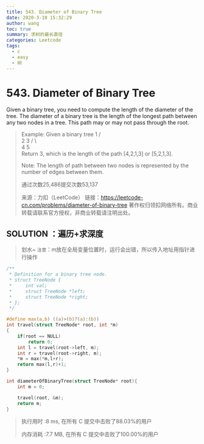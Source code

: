 ```yaml
---
title: 543. Diameter of Binary Tree
date: 2020-3-10 15:32:29
author: wang
toc: true
summary: 求树的最长直径
categories: Leetcode
tags:
  - c
  - easy
  - 树
---
```


# 543. Diameter of Binary Tree

Given a binary tree, you need to compute the length of the diameter of the tree. The diameter of a binary tree is the length of the longest path between any two nodes in a tree. This path may or may not pass through the root.

> Example:
> Given a binary tree
>           1
>          / \
>         2   3
>        / \     
>       4   5    
> Return 3, which is the length of the path [4,2,1,3] or [5,2,1,3].
>
> Note: The length of path between two nodes is represented by the number of edges between them.
>
> 通过次数25,486提交次数53,137
>
> 来源：力扣（LeetCode）
> 链接：https://leetcode-cn.com/problems/diameter-of-binary-tree
> 著作权归领扣网络所有。商业转载请联系官方授权，非商业转载请注明出处。

## SOLUTION ：遍历+求深度

> 划水~
> `注意`：m放在全局变量位置时，运行会出错，所以传入地址用指针进行操作

```c
/**
 * Definition for a binary tree node.
 * struct TreeNode {
 *     int val;
 *     struct TreeNode *left;
 *     struct TreeNode *right;
 * };
 */

#define max(a,b) ((a)>(b)?(a):(b))
int travel(struct TreeNode* root, int *m)
{
	if(root == NULL)
		return 0;
	int l = travel(root->left, m);
	int r = travel(root->right, m);
	*m = max(*m,l+r);
	return max(l,r)+1;
}

int diameterOfBinaryTree(struct TreeNode* root){
    int m = 0;

	travel(root, &m);
	return m;
}
```

> 执行用时 :8 ms, 在所有 C 提交中击败了88.03%的用户
>
> 内存消耗 :7.7 MB, 在所有 C 提交中击败了100.00%的用户

